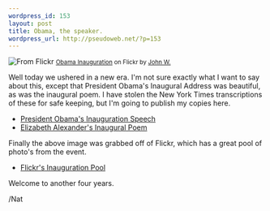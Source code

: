 ```yaml
--- 
wordpress_id: 153
layout: post
title: Obama, the speaker.
wordpress_url: http://pseudoweb.net/?p=153
---
```

<img src="http://farm4.static.flickr.com/3426/3212450709_4623ef1a43.jpg" alt="From Flickr" />
<small><a href="http://www.flickr.com/photos/jweiss3/3212450709/in/photostream">Obama Inauguration</a> on Flickr by <a href="http://www.flickr.com/photos/jweiss3/">John W.</a></small>

Well today we ushered in a new era. I'm not sure exactly what I want to say about this, except that President Obama's Inaugural Address was beautiful, as was the inaugural poem. I have stolen the New York Times transcriptions of these for safe keeping, but I'm going to publish my copies here.
<ul>
	<li><a href="http://natwelch.com/rand/obama/ObamaInaugeration.html">President Obama's Inauguration Speech </a></li>
	<li><a href="http://natwelch.com/rand/obama/ObamaInaugeralPoem.html">Elizabeth Alexander's Inaugural Poem</a></li>
</ul>
Finally the above image was grabbed off of Flickr, which has a great pool of photo's from the event.
<ul>
	<li><a href="http://www.flickr.com/groups/inauguration2009/pool/">Flickr's Inauguration Pool</a></li>
</ul>
Welcome to another four years.

/Nat
